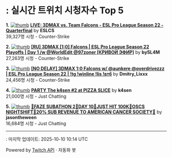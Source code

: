 # : 실시간 트위치 시청자수 Top 5

**1.** [![thumb](https://static-cdn.jtvnw.net/previews-ttv/live_user_eslcs-320x180.jpg)](https://twitch.tv/ESLCS)
**[LIVE: 3DMAX vs. Team Falcons - ESL Pro League Season 22 - Quarterfinal](https://twitch.tv/ESLCS)** by **ESLCS**<br>39,327명 시청  - Counter-Strike

**2.** [![thumb](https://static-cdn.jtvnw.net/previews-ttv/live_user_bysl4m-320x180.jpg)](https://twitch.tv/bySL4M)
**[[RU] 3DMAX [1:0] Falcons | ESL Pro League Season 22 Playoffs | Day 1 /w @WorldEdit @97zoner [КРИВОЙ ЭФИР]](https://twitch.tv/bySL4M)** by **bySL4M**<br>27,263명 시청  - Counter-Strike

**3.** [![thumb](https://static-cdn.jtvnw.net/previews-ttv/live_user_dmitry_lixxx-320x180.jpg)](https://twitch.tv/Dmitry_Lixxx)
**[[NO DELAY] 3DMAX 1:0 Falcons w/ @aunkere @overdrivezzz | ESL Pro League Season 22 | !tg !winline !lis !втб](https://twitch.tv/Dmitry_Lixxx)** by **Dmitry_Lixxx**<br>24,456명 시청  - Counter-Strike

**4.** [![thumb](https://static-cdn.jtvnw.net/previews-ttv/live_user_k4sen-320x180.jpg)](https://twitch.tv/k4sen)
**[PARTY The k4sen #2 at PIZZA SLICE](https://twitch.tv/k4sen)** by **k4sen**<br>21,000명 시청  - Just Chatting

**5.** [![thumb](https://static-cdn.jtvnw.net/previews-ttv/live_user_jasontheween-320x180.jpg)](https://twitch.tv/jasontheween)
**[🔴FAZE SUBATHON 2🔴DAY 10🔴JUST HIT 100K🔴OSCS NIGHTSHIFT🔴20% SUB REVENUE TO AMERICAN CANCER SOCIETY🔴](https://twitch.tv/jasontheween)** by **jasontheween**<br>16,684명 시청  - Just Chatting


---
: 마지막 업데이트: 2025-10-10 10:14 UTC

Powered by [Twitch API](https://dev.twitch.tv/docs/api/reference) · 자동화 봇